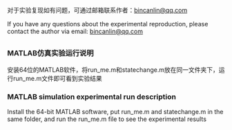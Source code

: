 



对于实验复现如有问题，可通过邮箱联系作者：bincanlin@qq.com

If you have any questions about the experimental reproduction, please contact the author via email: bincanlin@qq.com

## 

### MATLAB仿真实验运行说明

安装64位的MATLAB软件，将run_me.m和statechange.m放在同一文件夹下，运行run_me.m文件即可看到实验结果



### MATLAB simulation experimental run description

Install the 64-bit MATLAB software, put run_me.m and statechange.m in the same folder, and run the run_me.m file to see the experimental results

